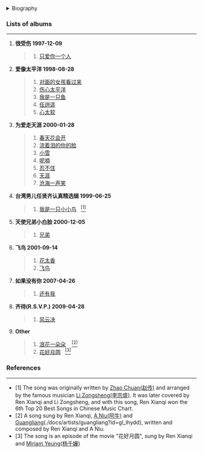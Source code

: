 <details>
<summary>Biography</summary>

![任贤齐](https://thumbsnap.com/i/zdTk5f8i.png)

?> Richie Jen, born on June 23, 1966 in Changhua County, Taiwan Province, China, is a Taiwanese pop singer, film and television actor, songwriter, director and race car driver from Wuhan, Hubei Province. He made his official debut as a singer in 1990.

</details>


### Lists of albums
---

1. **很受伤 1997-12-09**
    > 1. [只爱你一个人](https://e1.pcloud.link/publink/show?code=XZsdx4ZDAD9UFRBUpS7DnIpkXg4ESHAiPLX)
2. **爱像太平洋 1998-08-28**
    > 1. [对面的女孩看过来](https://e1.pcloud.link/publink/show?code=XZDdx4ZQnJen3zJGTyLBUPWKAlLDpQc7lx7)
    > 2. [伤心太平洋](https://e1.pcloud.link/publink/show?code=XZ1dx4ZFxGKGbXJCwVKIgFHW1WVQyyDNByy)
    > 3. [我是一只鱼](https://e1.pcloud.link/publink/show?code=XZedx4ZwdoaDPzySpplezIcshCSkRdWfdCy)
    > 4. [任逍遥](https://e1.pcloud.link/publink/show?code=XZndx4Z9WrMXEQmkwkS9spcPRqGDj3mbb6k)
    > 5. [心太软](https://e1.pcloud.link/publink/show?code=XZMdx4Z8Pa0ne7v60V0lECM3SYXs8ekt8b7)
3. **为爱走天涯 2000-01-28**
    > 1. [春天花会开](https://e1.pcloud.link/publink/show?code=XZTdx4ZPr8I755Mi8BGhTQcRdyzqQfhSOvV)
    > 2. [流着泪的你的脸](https://e1.pcloud.link/publink/show?code=XZPdx4ZLvDu9pBN3E03ASsJQiHWL0yiA3Uk)
    > 3. [小雪](https://e1.pcloud.link/publink/show?code=XZCdx4Zcw5WcJr0wEpOwRevTOi0ShNJpYF7)
    > 4. [呢喃](https://e1.pcloud.link/publink/show?code=XZxdx4ZjnnNWItuv2pay6btD866BunxDHH7)
    > 5. [忍不住](https://e1.pcloud.link/publink/show?code=XZKdx4Z5PIlgXjqXdRVvfuXvOyj38DYQ0dy)
    > 6. [天涯](https://e1.pcloud.link/publink/show?code=XZldx4ZlvypssgAHpjfPI3ceH11UhfN8sMk)
    > 7. [沧海一声笑](https://e1.pcloud.link/publink/show?code=XZddx4ZpnEeVsiznf5aunRK0MmCU4dVpkrX)
4. **台湾男儿任贤齐认真精选辑 1999-06-25**
    > 1. [我是一只小小鸟](https://e1.pcloud.link/publink/show?code=XZzdx4ZKQ4JE4HU7dH6fwfBRdyTsp4ymp8k ':id=rxq_wsyzxxn')&nbsp;&nbsp;&nbsp;[<sup>[1]</sup>](#refer-anchor-1) 
5. **天使兄弟小白脸 2000-12-05**
    > 1. [兄弟](https://e1.pcloud.link/publink/show?code=XZqdx4ZW9bDVRS1UCHn10Ido9ke7hVTWYVy)
6. **飞鸟 2001-09-14**
    > 1. [花太香](https://e1.pcloud.link/publink/show?code=XZEdx4Z75DRSAJNMpkKxLyft0H1cjB3UzeV)
    > 2. [飞鸟](https://e1.pcloud.link/publink/show?code=XZOdx4ZuXV4cuEEmvJw8oRsmuATL01i4FEk)
7. **如果没有你 2007-04-26**
    > 1. [还有我](https://e1.pcloud.link/publink/show?code=XZUdx4ZfTKDFVToXxj8z8tVW7QJxbEkqkdV)
8. **齐待(R.S.V.P.) 2009-04-28**
    > 1. [风云决](https://e1.pcloud.link/publink/show?code=XZIdx4Zh6oyMV0yeGLNV8k7bNaobpPsTg3y)
9. **Other**
    > 1. [浪花一朵朵](https://e1.pcloud.link/publink/show?code=XZmdx4Z2xcOQIQLUNYwg9FpnML9RXMktVUk ':id=rxq_lhydd') &nbsp;&nbsp;&nbsp;[<sup>[2]</sup>](#refer-anchor-2) 
    > 2. [花好月圆](https://e1.pcloud.link/publink/show?code=XZWdx4ZIWSJrhNpDV04cVIryGNtEhpk0Umk ':id=rxq_hhyy')&nbsp;&nbsp;&nbsp;[<sup>[3]</sup>](#refer-anchor-3)  

### References
---
- <span id="refer-anchor-1">[1]</span> The song was originally written by [Zhao Chuan(赵传)](./docs/artists/zhaochuan?id=zc_wsyzxxn) and arranged by the famous musician [Li Zongsheng(李宗盛)](./docs/artists/lizongsheng?id=lzs_wsyzxxn). It was later covered by Ren Xianqi and Li Zongsheng, and with this song, Ren Xianqi won the 6th Top 20 Best Songs in Chinese Music Chart.
- <span id="refer-anchor-2">[2]</span> A song sung by Ren Xianqi, [A Niu(阿牛)](./docs/artists/aniu?id=an_lhydd) and [Guangliang](光良)(./docs/artists/guangliang?id=gl_lhydd), written and composed by Ren Xianqi and A Niu. 
- <span id="refer-anchor-3">[3]</span> The song is an episode of the movie "花好月圆", sung by Ren Xianqi and [Miriam Yeung(杨千嬅)](./docs/artists/yangqianhua?id=yqh_hhyy)
